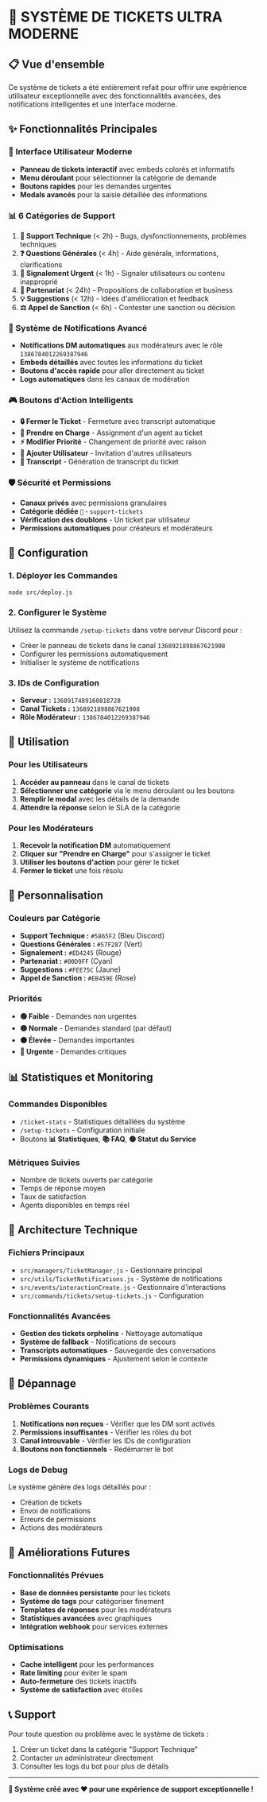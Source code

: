 # 🎫 SYSTÈME DE TICKETS ULTRA MODERNE

## 📋 Vue d'ensemble

Ce système de tickets a été entièrement refait pour offrir une expérience utilisateur exceptionnelle avec des fonctionnalités avancées, des notifications intelligentes et une interface moderne.

## ✨ Fonctionnalités Principales

### 🎯 Interface Utilisateur Moderne
- **Panneau de tickets interactif** avec embeds colorés et informatifs
- **Menu déroulant** pour sélectionner la catégorie de demande
- **Boutons rapides** pour les demandes urgentes
- **Modals avancés** pour la saisie détaillée des informations

### 📊 6 Catégories de Support
1. **🔧 Support Technique** (< 2h) - Bugs, dysfonctionnements, problèmes techniques
2. **❓ Questions Générales** (< 4h) - Aide générale, informations, clarifications
3. **🚨 Signalement Urgent** (< 1h) - Signaler utilisateurs ou contenu inapproprié
4. **🤝 Partenariat** (< 24h) - Propositions de collaboration et business
5. **💡 Suggestions** (< 12h) - Idées d'amélioration et feedback
6. **⚖️ Appel de Sanction** (< 6h) - Contester une sanction ou décision

### 🔔 Système de Notifications Avancé
- **Notifications DM automatiques** aux modérateurs avec le rôle `1386784012269387946`
- **Embeds détaillés** avec toutes les informations du ticket
- **Boutons d'accès rapide** pour aller directement au ticket
- **Logs automatiques** dans les canaux de modération

### 🎮 Boutons d'Action Intelligents
- **🔒 Fermer le Ticket** - Fermeture avec transcript automatique
- **👋 Prendre en Charge** - Assignment d'un agent au ticket
- **⚡ Modifier Priorité** - Changement de priorité avec raison
- **👥 Ajouter Utilisateur** - Invitation d'autres utilisateurs
- **📄 Transcript** - Génération de transcript du ticket

### 🛡️ Sécurité et Permissions
- **Canaux privés** avec permissions granulaires
- **Catégorie dédiée** `🎫・support-tickets`
- **Vérification des doublons** - Un ticket par utilisateur
- **Permissions automatiques** pour créateurs et modérateurs

## 🚀 Configuration

### 1. Déployer les Commandes
```bash
node src/deploy.js
```

### 2. Configurer le Système
Utilisez la commande `/setup-tickets` dans votre serveur Discord pour :
- Créer le panneau de tickets dans le canal `1368921898867621908`
- Configurer les permissions automatiquement
- Initialiser le système de notifications

### 3. IDs de Configuration
- **Serveur :** `1368917489160818728`
- **Canal Tickets :** `1368921898867621908`
- **Rôle Modérateur :** `1386784012269387946`

## 📱 Utilisation

### Pour les Utilisateurs
1. **Accéder au panneau** dans le canal de tickets
2. **Sélectionner une catégorie** via le menu déroulant ou les boutons
3. **Remplir le modal** avec les détails de la demande
4. **Attendre la réponse** selon le SLA de la catégorie

### Pour les Modérateurs
1. **Recevoir la notification DM** automatiquement
2. **Cliquer sur "Prendre en Charge"** pour s'assigner le ticket
3. **Utiliser les boutons d'action** pour gérer le ticket
4. **Fermer le ticket** une fois résolu

## 🎨 Personnalisation

### Couleurs par Catégorie
- **Support Technique :** `#5865F2` (Bleu Discord)
- **Questions Générales :** `#57F287` (Vert)
- **Signalement :** `#ED4245` (Rouge)
- **Partenariat :** `#00D9FF` (Cyan)
- **Suggestions :** `#FEE75C` (Jaune)
- **Appel de Sanction :** `#EB459E` (Rose)

### Priorités
- **🟢 Faible** - Demandes non urgentes
- **🟡 Normale** - Demandes standard (par défaut)
- **🟠 Élevée** - Demandes importantes
- **🔴 Urgente** - Demandes critiques

## 📊 Statistiques et Monitoring

### Commandes Disponibles
- `/ticket-stats` - Statistiques détaillées du système
- `/setup-tickets` - Configuration initiale
- Boutons **📊 Statistiques**, **📚 FAQ**, **🟢 Statut du Service**

### Métriques Suivies
- Nombre de tickets ouverts par catégorie
- Temps de réponse moyen
- Taux de satisfaction
- Agents disponibles en temps réel

## 🔧 Architecture Technique

### Fichiers Principaux
- `src/managers/TicketManager.js` - Gestionnaire principal
- `src/utils/TicketNotifications.js` - Système de notifications
- `src/events/interactionCreate.js` - Gestionnaire d'interactions
- `src/commands/tickets/setup-tickets.js` - Configuration

### Fonctionnalités Avancées
- **Gestion des tickets orphelins** - Nettoyage automatique
- **Système de fallback** - Notifications de secours
- **Transcripts automatiques** - Sauvegarde des conversations
- **Permissions dynamiques** - Ajustement selon le contexte

## 🚨 Dépannage

### Problèmes Courants
1. **Notifications non reçues** - Vérifier que les DM sont activés
2. **Permissions insuffisantes** - Vérifier les rôles du bot
3. **Canal introuvable** - Vérifier les IDs de configuration
4. **Boutons non fonctionnels** - Redémarrer le bot

### Logs de Debug
Le système génère des logs détaillés pour :
- Création de tickets
- Envoi de notifications
- Erreurs de permissions
- Actions des modérateurs

## 🎯 Améliorations Futures

### Fonctionnalités Prévues
- **Base de données persistante** pour les tickets
- **Système de tags** pour catégoriser finement
- **Templates de réponses** pour les modérateurs
- **Statistiques avancées** avec graphiques
- **Intégration webhook** pour services externes

### Optimisations
- **Cache intelligent** pour les performances
- **Rate limiting** pour éviter le spam
- **Auto-fermeture** des tickets inactifs
- **Système de satisfaction** avec étoiles

## 📞 Support

Pour toute question ou problème avec le système de tickets :
1. Créer un ticket dans la catégorie "Support Technique"
2. Contacter un administrateur directement
3. Consulter les logs du bot pour plus de détails

---

**🎉 Système créé avec ❤️ pour une expérience de support exceptionnelle !**
